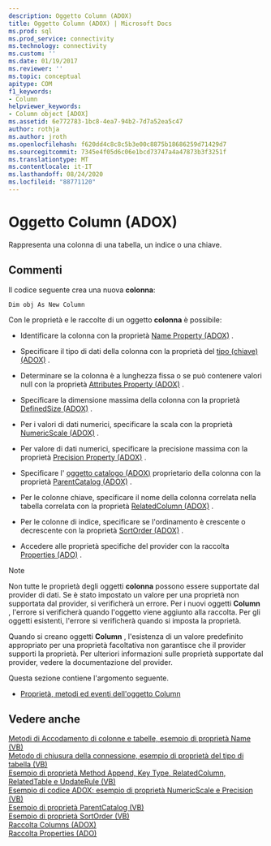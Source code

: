 ```yaml
---
description: Oggetto Column (ADOX)
title: Oggetto Column (ADOX) | Microsoft Docs
ms.prod: sql
ms.prod_service: connectivity
ms.technology: connectivity
ms.custom: ''
ms.date: 01/19/2017
ms.reviewer: ''
ms.topic: conceptual
apitype: COM
f1_keywords:
- Column
helpviewer_keywords:
- Column object [ADOX]
ms.assetid: 6e772783-1bc8-4ea7-94b2-7d7a52ea5c47
author: rothja
ms.author: jroth
ms.openlocfilehash: f620dd4c8c8c5b3e00c8875b18686259d71429d7
ms.sourcegitcommit: 7345e4f05d6c06e1bcd73747a4a47873b3f3251f
ms.translationtype: MT
ms.contentlocale: it-IT
ms.lasthandoff: 08/24/2020
ms.locfileid: "88771120"
---
```

# <a name="column-object-adox"></a>Oggetto Column (ADOX)
Rappresenta una colonna di una tabella, un indice o una chiave.  
  
## <a name="remarks"></a>Commenti  
 Il codice seguente crea una nuova **colonna**:  
  
 `Dim obj As New Column`  
  
 Con le proprietà e le raccolte di un oggetto **colonna** è possibile:  
  
-   Identificare la colonna con la proprietà [Name Property (ADOX)](./name-property-adox.md) .  
  
-   Specificare il tipo di dati della colonna con la proprietà del [tipo (chiave) (ADOX)](./type-property-key-adox.md) .  
  
-   Determinare se la colonna è a lunghezza fissa o se può contenere valori null con la proprietà [Attributes Property (ADOX)](./attributes-property-adox.md) .  
  
-   Specificare la dimensione massima della colonna con la proprietà [DefinedSize (ADOX)](./definedsize-property-adox.md) .  
  
-   Per i valori di dati numerici, specificare la scala con la proprietà [NumericScale (ADOX)](./numericscale-property-adox.md) .  
  
-   Per valore di dati numerici, specificare la precisione massima con la proprietà [Precision Property (ADOX)](./precision-property-adox.md) .  
  
-   Specificare l' [oggetto catalogo (ADOX)](./catalog-object-adox.md) proprietario della colonna con la proprietà [ParentCatalog (ADOX)](./parentcatalog-property-adox.md) .  
  
-   Per le colonne chiave, specificare il nome della colonna correlata nella tabella correlata con la proprietà [RelatedColumn (ADOX)](./relatedcolumn-property-adox.md) .  
  
-   Per le colonne di indice, specificare se l'ordinamento è crescente o decrescente con la proprietà [SortOrder (ADOX)](./sortorder-property-adox.md) .  
  
-   Accedere alle proprietà specifiche del provider con la raccolta [Properties (ADO)](../ado-api/properties-collection-ado.md) .  
  
> [!NOTE]
>  Non tutte le proprietà degli oggetti **colonna** possono essere supportate dal provider di dati. Se è stato impostato un valore per una proprietà non supportata dal provider, si verificherà un errore. Per i nuovi oggetti **Column** , l'errore si verificherà quando l'oggetto viene aggiunto alla raccolta. Per gli oggetti esistenti, l'errore si verificherà quando si imposta la proprietà.  
>   
>  Quando si creano oggetti **Column** , l'esistenza di un valore predefinito appropriato per una proprietà facoltativa non garantisce che il provider supporti la proprietà. Per ulteriori informazioni sulle proprietà supportate dal provider, vedere la documentazione del provider.  
  
 Questa sezione contiene l'argomento seguente.  
  
-   [Proprietà, metodi ed eventi dell'oggetto Column](./column-object-properties-methods-and-events.md)  
  
## <a name="see-also"></a>Vedere anche  
 [Metodi di Accodamento di colonne e tabelle, esempio di proprietà Name (VB)](./columns-and-tables-append-methods-name-property-example-vb.md)   
 [Metodo di chiusura della connessione, esempio di proprietà del tipo di tabella (VB)](./connection-close-method-table-type-property-example-vb.md)   
 [Esempio di proprietà Method Append, Key Type, RelatedColumn, RelatedTable e UpdateRule (VB)](./keys-append-method-key-type-relatedcolumn-relatedtable-example-vb.md)   
 [Esempio di codice ADOX: esempio di proprietà NumericScale e Precision (VB)](./adox-code-example-numericscale-and-precision-properties-example-vb.md)   
 [Esempio di proprietà ParentCatalog (VB)](./parentcatalog-property-example-vb.md)   
 [Esempio di proprietà SortOrder (VB)](./sortorder-property-example-vb.md)   
 [Raccolta Columns (ADOX)](./columns-collection-adox.md)   
 [Raccolta Properties (ADO)](../ado-api/properties-collection-ado.md)